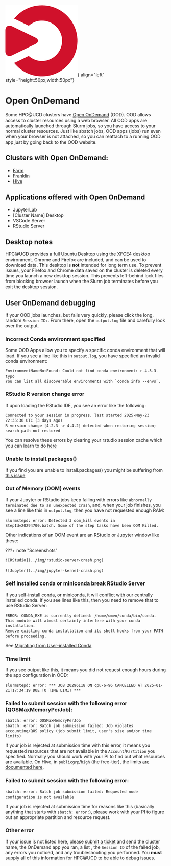 ![Open OnDemand](../img/ondemand_logo.png){ align="left" style="height:50px;width:50px"}

# Open OnDemand

Some HPC@UCD clusters have [Open OnDemand](https://openondemand.org/) (OOD). OOD allows access to cluster resources
using a web browser. All OOD apps are automatically launched through Slurm jobs, so you have access to your normal
cluster resources. Just like sbatch jobs, OOD apps (jobs) run even when your browser is not attached, so you can
reattach to a running OOD app just by going back to the OOD website.

## Clusters with Open OnDemand:

-   [Farm](https://ondemand.farm.hpc.ucdavis.edu)
-   [Franklin](https://ondemand.franklin.hpc.ucdavis.edu)
-   [Hive](https://ondemand.hive.hpc.ucdavis.edu)

## Applications offered with Open OnDemand

-   JupyterLab
-   [Cluster Name] Desktop
-   VSCode Server
-   RStudio Server

## Desktop notes

HPC@UCD provides a full Ubuntu Desktop using the XFCE4 desktop environment. Chrome and Firefox are included, and can be
used to download data. This desktop is **not** intended for long term use. To prevent issues, your Firefox and Chrome
data saved on the cluster is deleted every time you launch a new desktop session. This prevents left-behind lock files
from blocking browser launch when the Slurm job terminates before you exit the desktop session.

## User OnDemand debugging

If your OOD jobs launches, but fails very quickly, please click the long, random `Session ID:`. From there, open the
`output.log` file and carefully look over the output.

### Incorrect Conda environment specified

Some OOD Apps allow you to specify a specific conda environment that will load. If you see a line like this in
`output.log`, you have specified an invalid conda environment:

```
EnvironmentNameNotFound: Could not find conda environment: r-4.3.3-typo
You can list all discoverable environments with `conda info --envs`.
```

### RStudio R version change error

If upon loading the RStudio IDE, you see an error like the following:

```
Connected to your session in progress, last started 2025-May-23 22:35:30 UTC (3 days ago)
R version change [4.2.3 -> 4.4.2] detected when restoring session; search path not restored
```

You can resolve these errors by clearing your rstudio session cache which you can learn to do
[here](rstudio.md#clearing-your-r-cache)

### Unable to install.packages()

If you find you are unable to install.packages() you might be suffering from
[this issue](#rstudio-r-version-change-error)

### Out of Memory (OOM) events

If your Jupyter or RStudio jobs keep failing with errors like `abnormally terminated due to an unexpected crash`, and,
when your job finishes, you see a line like this in `output.log`, then you have not requested enough RAM:

```
slurmstepd: error: Detected 3 oom_kill events in StepId=20294700.batch. Some of the step tasks have been OOM Killed.
```

Other indications of an OOM event are an RStudio or Jupyter window like these:

???+ note "Screenshots"

    ![RStudio](../img/rstudio-server-crash.png)

    ![Jupyter](../img/jupyter-kernel-crash.png)

### Self installed conda or miniconda break RStudio Server

If you self-install conda, or miniconda, it will conflict with our centrally installed conda. If you see lines like
this, then you need to remove that to use RStudio Server:

```
ERROR: CONDA_EXE is currently defined: /home/omen/conda/bin/conda.
This module will almost certainly interfere with your conda installation.
Remove existing conda installation and its shell hooks from your PATH before proceeding.
```

See [Migrating from User-installed Conda](conda.md#migrating-from-user-installed-conda)

### Time limit

If you see output like this, it means you did not request enough hours during the app configuration in OOD:

```
slurmstepd: error: *** JOB 20296118 ON cpu-6-96 CANCELLED AT 2025-01-21T17:34:19 DUE TO TIME LIMIT ***
```

### Failed to submit session with the following error (QOSMaxMemoryPerJob):

```
sbatch: error: QOSMaxMemoryPerJob
sbatch: error: Batch job submission failed: Job violates accounting/QOS policy (job submit limit, user's size and/or time limits)
```

If your job is rejected at submission time with this error, it means you requested resources that are not available in
the `Account`/`Partition` you specified. Normally you should work with your PI to find out what resources are available.
On Hive, in `publicgrp`/`high` (the free-tier), the limits [are documented here](../scheduler/free-access.md).

### Failed to submit session with the following error:

```
sbatch: error: Batch job submission failed: Requested node configuration is not available
```

If your job is rejected at submission time for reasons like this (basically anything that starts with `sbatch: error:`),
please work with your PI to figure out an appropriate partition and resource request.

### Other error

If your issue is not listed here, please [submit a ticket](../support.md) and send the cluster name, the OnDemand app
you ran, a list , the `Session ID` of the failed job, any errors you noticed, and any troubleshooting you performed. You
**must** supply all of this information for HPC@UCD to be able to debug issues.
